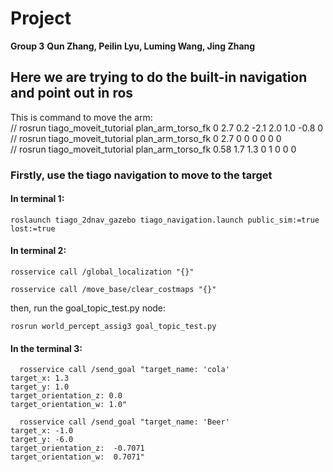 # Project

**Group 3**
**Qun Zhang, Peilin Lyu, Luming Wang, Jing Zhang**


## Here we are trying to do the built-in navigation and point out in ros
This is command to move the arm:  
// rosrun tiago_moveit_tutorial plan_arm_torso_fk  0 2.7 0.2 -2.1 2.0 1.0 -0.8 0  
// rosrun tiago_moveit_tutorial plan_arm_torso_fk  0 2.7 0 0 0 0 0 0  
// rosrun tiago_moveit_tutorial plan_arm_torso_fk  0.58 1.7 1.3  0 1 0 0 0  

### Firstly, use the tiago navigation to move to the target

#### In terminal 1:  


    roslaunch tiago_2dnav_gazebo tiago_navigation.launch public_sim:=true lost:=true  

#### In terminal 2:

    rosservice call /global_localization "{}"  

    rosservice call /move_base/clear_costmaps "{}"  

then, run the goal_topic_test.py node:  

    rosrun world_percept_assig3 goal_topic_test.py 

#### In the terminal 3:  

      rosservice call /send_goal "target_name: 'cola'
    target_x: 1.3
    target_y: 1.0
    target_orientation_z: 0.0
    target_orientation_w: 1.0"

      rosservice call /send_goal "target_name: 'Beer'
    target_x: -1.0
    target_y: -6.0
    target_orientation_z:  -0.7071
    target_orientation_w:  0.7071"


